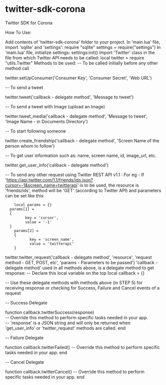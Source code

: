 twitter-sdk-corona
==================

Twitter SDK for Corona


How To Use:

Add contents of 'twitter-sdk-corona' folder to your project.
In 'main.lua' file, import 'sqlite' and 'settings':
require "sqlite"
settings = require("settings")
In 'main.lua' file, initialize settings:
settings:init()
Import 'Twitter' class in the file from which Twitter API needs to be called:
local twitter = require "utils.Twitter"
Methods to be used:
-- To be called initially before any other method call

twitter.setUpConsumer('Consumer Key', 'Consumer Secret', 'Web URL')


-- To send a tweet

twitter.tweet('callback - delegate method', 'Message to tweet')


-- To send a tweet with Image (upload an Image)

twitter.tweet_media('callback - delegate method', 'Message to tweet', 'Image Name - in Documents Directory')


-- To start following someone

twitter.create_friendship('callback - delegate method', 'Screen Name of the person whom to follow')


-- To get user information such as: name, screen name, id, image_url, etc.

twitter.get_user_info('callback - delegate method')


-- To send any other request using Twitter REST API v1.1 : For eg - If 'https://api.twitter.com/1.1/friends/ids.json?cursor=-1&screen_name=twitterapi' is to be used, the resource is 'friends/ids', method will be 'GET' (according to Twitter API) and parameters can be set like this:

        local params = {}
      params[1] =
      {
             key = 'cursor',
             value = '-1'
      }
        params[2] =
        {
               key = 'screen_name',
               value = 'twitterapi'
        }

twitter.twitter_request('callback - delegate method', 'resource', 'request method - GET, POST, etc', 'params - Parameters to be passed')
 'callback - delegate method' used in all methods above, is a delegate method to get response:
-- Declare this local variable on the top
local callback = {}


-- Use these delegate methods with methods above (in STEP 5) for receiving response or checking for Success, Failure and Cancel events of a request

-- Success Delegate

function callback.twitterSuccess(response)  
-- Override this method to perform specific tasks needed in your app.    
-- 'response' is a JSON string and will only be returned when 'get_user_info' or 'twitter_request' methods are called.
end


-- Failure Delegate

function callback.twitterFailed()
-- Override this method to perform specific tasks needed in your app.
end


-- Cancel Delegate

function callback.twitterCancel()
-- Override this method to perform specific tasks needed in your app.
end